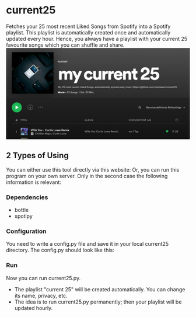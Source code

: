 # current25
Fetches your 25 most recent Liked Songs from Spotify into a Spotify playlist.
This playlist is automatically created once and automatically updated every hour.
Hence, you always have a playlist with your current 25 favourite songs which you can shuffle and share.
![](screenshot.JPG)

## 2 Types of Using
You can either use this tool directly via this website:
Or, you can run this program on your own server.
Only in the second case the following information is relevant:

### Dependencies
- bottle
- spotipy
### Configuration
You need to write a config.py file and save it in your local current25 directory.
The config.py should look like this:
### Run
Now you can run current25.py.
- The playlist "current 25" will be created automatically. You can change its name, privacy, etc.
- The idea is to run current25.py permanently; then your playlist will be updated hourly.
